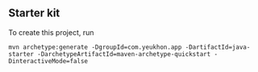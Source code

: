 ## Starter kit

To create this project, run

```
mvn archetype:generate -DgroupId=com.yeukhon.app -DartifactId=java-starter -DarchetypeArtifactId=maven-archetype-quickstart -DinteractiveMode=false
```
